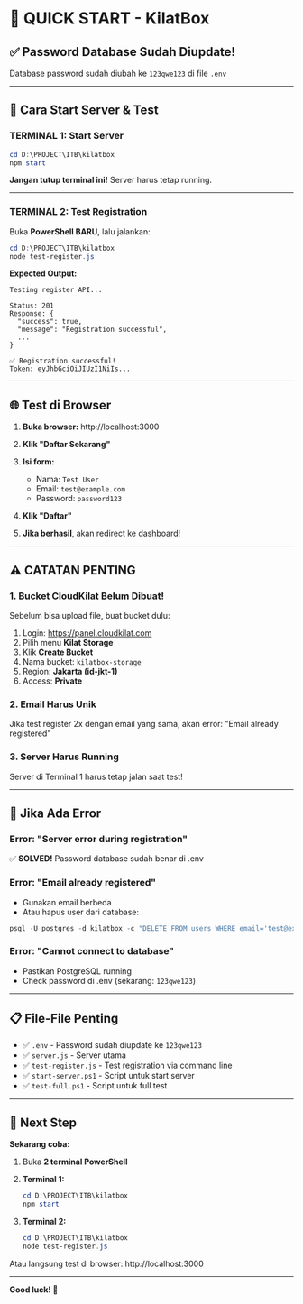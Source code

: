 # 🎯 QUICK START - KilatBox

## ✅ Password Database Sudah Diupdate!
Database password sudah diubah ke `123qwe123` di file `.env`

---

## 🚀 Cara Start Server & Test

### TERMINAL 1: Start Server

```powershell
cd D:\PROJECT\ITB\kilatbox
npm start
```

**Jangan tutup terminal ini!** Server harus tetap running.

---

### TERMINAL 2: Test Registration

Buka **PowerShell BARU**, lalu jalankan:

```powershell
cd D:\PROJECT\ITB\kilatbox
node test-register.js
```

**Expected Output:**
```
Testing register API...

Status: 201
Response: {
  "success": true,
  "message": "Registration successful",
  ...
}

✅ Registration successful!
Token: eyJhbGciOiJIUzI1NiIs...
```

---

## 🌐 Test di Browser

1. **Buka browser:** http://localhost:3000

2. **Klik "Daftar Sekarang"**

3. **Isi form:**
   - Nama: `Test User`
   - Email: `test@example.com`
   - Password: `password123`

4. **Klik "Daftar"**

5. **Jika berhasil**, akan redirect ke dashboard!

---

## ⚠️ CATATAN PENTING

### 1. Bucket CloudKilat Belum Dibuat!
Sebelum bisa upload file, buat bucket dulu:

1. Login: https://panel.cloudkilat.com
2. Pilih menu **Kilat Storage**
3. Klik **Create Bucket**
4. Nama bucket: `kilatbox-storage`
5. Region: **Jakarta (id-jkt-1)**
6. Access: **Private**

### 2. Email Harus Unik
Jika test register 2x dengan email yang sama, akan error: "Email already registered"

### 3. Server Harus Running
Server di Terminal 1 harus tetap jalan saat test!

---

## 🔧 Jika Ada Error

### Error: "Server error during registration"
✅ **SOLVED!** Password database sudah benar di .env

### Error: "Email already registered"
- Gunakan email berbeda
- Atau hapus user dari database:
```powershell
psql -U postgres -d kilatbox -c "DELETE FROM users WHERE email='test@example.com';"
```

### Error: "Cannot connect to database"
- Pastikan PostgreSQL running
- Check password di .env (sekarang: `123qwe123`)

---

## 📋 File-File Penting

- ✅ `.env` - Password sudah diupdate ke `123qwe123`
- ✅ `server.js` - Server utama
- ✅ `test-register.js` - Test registration via command line
- ✅ `start-server.ps1` - Script untuk start server
- ✅ `test-full.ps1` - Script untuk full test

---

## 🎯 Next Step

**Sekarang coba:**

1. Buka **2 terminal PowerShell**
   
2. **Terminal 1:**
   ```powershell
   cd D:\PROJECT\ITB\kilatbox
   npm start
   ```

3. **Terminal 2:**
   ```powershell
   cd D:\PROJECT\ITB\kilatbox
   node test-register.js
   ```

Atau langsung test di browser: http://localhost:3000

---

**Good luck! 🚀**

